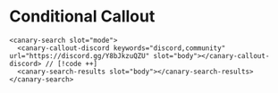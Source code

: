 <script setup lang="ts">
import { onMounted, ref } from "vue";
import { useData } from "vitepress";

const loaded = ref(false);

onMounted(() => {
  Promise.all([
    import("@getcanary/web/components/canary-root.js"),
    import("@getcanary/web/components/canary-provider-vitepress-minisearch.js"),
    import("@getcanary/web/components/canary-content.js"),
    import("@getcanary/web/components/canary-search.js"),
    import("@getcanary/web/components/canary-search-results.js"),
    import("@getcanary/web/components/canary-callout-discord.js"),
  ]).then(() => {
    loaded.value = true;
  });
});

const { localeIndex } = useData();
</script>

# Conditional Callout

```html-vue
<canary-search slot="mode">
  <canary-callout-discord keywords="discord,community" url="https://discord.gg/Y8bJkzuQZU" slot="body"></canary-callout-discord> // [!code ++]
  <canary-search-results slot="body"></canary-search-results>
</canary-search>
```

<canary-root framework="vitepress" query="is there a discord channel?" v-if="loaded">
  <canary-provider-vitepress-minisearch :localeIndex="localeIndex">
    <canary-content>
        <canary-input slot="input"></canary-input>
        <canary-search slot="mode">
          <canary-callout-discord slot="body"></canary-callout-discord>
          <canary-search-results slot="body"></canary-search-results>
        </canary-search>
    </canary-content>
  </canary-provider-vitepress-minisearch>
</canary-root>

<style scoped>
  canary-root {
    --canary-content-max-width: 690px;
    --canary-content-max-height: 300px;
    --canary-color-primary-c: 0.05;
    --canary-color-primary-h: 90;
  }
</style>
